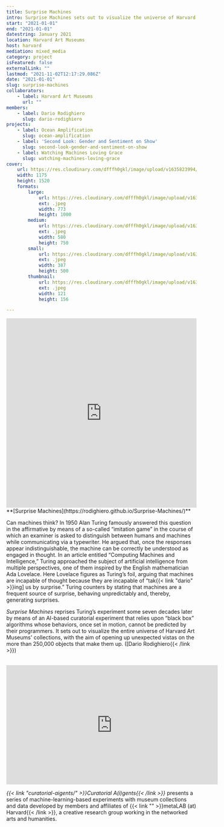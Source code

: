 ```yaml
---
title: Surprise Machines
intro: Surprise Machines sets out to visualize the universe of Harvard Art Museums' collections, opening up unexpected vistas on the objects that make them up.
start: "2021-01-01"
end: "2021-01-01"
datestring: January 2021
location: Harvard Art Museums
host: harvard
mediation: mixed_media
category: project
isFeatured: false
externalLink: ""
lastmod: "2021-11-02T12:17:29.086Z"
date: "2021-01-01"
slug: surprise-machines
collaborators:
    - label: Harvard Art Museums
      url: ""
members:
    - label: Dario Rodighiero
      slug: dario-rodighiero
projects:
    - label: Ocean Amplification
      slug: ocean-amplification
    - label: 'Second Look: Gender and Sentiment on Show'
      slug: second-look-gender-and-sentiment-on-show
    - label: Watching Machines Loving Grace
      slug: watching-machines-loving-grace
cover:
    url: https://res.cloudinary.com/dfffh0gkl/image/upload/v1635823994/surprisemachines_061c847690.jpg
    width: 1175
    height: 1520
    formats:
        large:
            url: https://res.cloudinary.com/dfffh0gkl/image/upload/v1635823996/large_surprisemachines_061c847690.jpg
            ext: .jpeg
            width: 773
            height: 1000
        medium:
            url: https://res.cloudinary.com/dfffh0gkl/image/upload/v1635823996/medium_surprisemachines_061c847690.jpg
            ext: .jpeg
            width: 580
            height: 750
        small:
            url: https://res.cloudinary.com/dfffh0gkl/image/upload/v1635823996/small_surprisemachines_061c847690.jpg
            ext: .jpeg
            width: 387
            height: 500
        thumbnail:
            url: https://res.cloudinary.com/dfffh0gkl/image/upload/v1635823995/thumbnail_surprisemachines_061c847690.jpg
            ext: .jpeg
            width: 121
            height: 156

---
```

<iframe src="https://rodighiero.github.io/Surprise-Machines/" width="100%" height="500" frameborder="0" title="Surprise Machines"></iframe>
<br />
**[Surprise Machines](https://rodighiero.github.io/Surprise-Machines/)**

Can machines think? In 1950 Alan Turing famously answered this question in the affirmative by means of a so-called “imitation game” in the course of which an examiner is asked to distinguish between humans and machines while communicating via a typewriter. He argued that, once the responses appear indistinguishable, the machine can be correctly be understood as engaged in thought. In an article entitled “Computing Machines and Intelligence,” Turing approached the subject of artificial intelligence from multiple perspectives, one of them inspired by the English mathematician Ada Lovelace. Here Lovelace figures as Turing’s foil, arguing that machines are incapable of thought because they are incapable of “tak{{< link "dario" >}}ing] us by surprise.” Turing counters by stating that machines are a frequent source of surprise, behaving unpredictably and, thereby, generating surprises. 

*Surprise Machines* reprises Turing’s experiment some seven decades later by means of an AI-based curatorial experiment that relies upon “black box” algorithms whose behaviors, once set in motion, cannot be predicted by their programmers. It sets out to visualize the entire universe of Harvard Art Museums' collections, with the aim of opening up unexpected vistas on the more than 250,000 objects that make them up. ([Dario Rodighiero{{< /link >}}) <br /><br />

<iframe width="560" height="315" src="https://www.youtube.com/embed/4FHJPvq3RZg" frameborder="0" allow="accelerometer; autoplay; encrypted-media; gyroscope; picture-in-picture" allowfullscreen></iframe>

*{{< link "curatorial-aigents/" >}}Curatorial A(i)gents{{< /link >}}* presents a series of machine-learning-based experiments with museum collections and data developed by members and affiliates of {{< link "" >}}metaLAB (at) Harvard{{< /link >}}, a creative research group working in the networked arts and humanities.